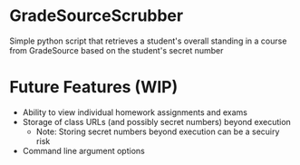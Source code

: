 # GradeSourceScrubber #
Simple python script that retrieves a student's overall standing in a course from GradeSource based on the student's secret number

# Future Features (WIP)
* Ability to view individual homework assignments and exams
* Storage of class URLs (and possibly secret numbers) beyond execution
  * Note: Storing secret numbers beyond execution can be a secuiry risk
* Command line argument options